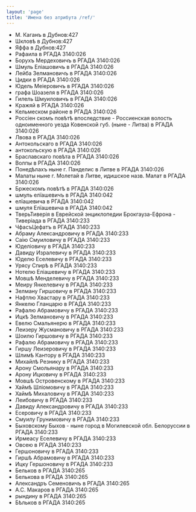 ```yaml
---
layout: 'page'
title: 'Имена без атрибута /ref/'
---
```


- М. Каганъ в Дубнов:427
- Шкловѣ в Дубнов:427
- Яффа в Дубнов:427
- Рафаила в РГАДА 3140:026
- Борухъ Мердеховичъ в РГАДА 3140:026
- Шмуль Еліашовичъ в РГАДА 3140:026
- Лейба Зелмановичъ в РГАДА 3140:026
- Цидки в РГАДА 3140:026
- Юдель Меіеровичъ в РГАДА 3140:026
- графа Шоазеля в РГАДА 3140:026
- Гилель Шмуиловичъ в РГАДА 3140:026
- Кражяй в РГАДА 3140:026
- Кельмеском
          районе в РГАДА 3140:026
- Россіен  скомъ повѣтѣ впоследствие - Россиенская волость одноименного уезда Ковенской губ. (ныне -
          Литва) в РГАДА 3140:026
- Лвова в РГАДА 3140:026
- Антокольскаго в РГАДА 3140:026
- антокольскую в РГАДА 3140:026
- Браславскаго повѣта в РГАДА 3140:026
- Волпы в РГАДА 3140:026
- Понедѣлахъ ныне г. Панделис в Литве  в РГАДА 3140:026
- Малаты ныне г. Молетай в Литве, идишское назв.
          Малат в РГАДА 3140:026
- Бржескомъ повѣтѣ в РГАДА 3140:026
- шмуль елїашевичъ в РГАДА 3140:042
- елїашевича в РГАДА 3140:042
- шмуля Елїашевича в РГАДА 3140:042
- ТверьТиверія в Еврейской энциклопедии
      Брокгауза-Ефрона - Тиверіада в РГАДА 3140:233
- ЧфасъЦефатъ в РГАДА 3140:233
- Абраму Александровичу в РГАДА 3140:233
- Саію Смуиловичу в РГАДА 3140:233
- Юделіовичу в РГАДА 3140:233
- Давиду Изралевичу в РГАДА 3140:233
- Юделю Еселевичу в РГАДА 3140:233
- Урясу Спирѣ в РГАДА 3140:233
- Нотелю Еліашевичу в РГАДА 3140:233
- Мовшѣ Менделевичу в РГАДА 3140:233
- Меиру Янкелевичу в РГАДА 3140:233
- Зелману Гиршовичу в РГАДА 3140:233
- Нафтлю Хвастару в РГАДА 3140:233
- Янкелю Гланцарю в РГАДА 3140:233
- Рафалю Абрамовичу в РГАДА 3140:233
- Ицкѣ Зелмановичу в РГАДА 3140:233
- Евелю Смальянерю в РГАДА 3140:233
- Леизеру Жусмановичу в РГАДА 3140:233
- Шоилю Гиршовичу в РГАДА 3140:233
- Рафалю Абрамовичу в РГАДА 3140:233
- Гиршу Леизеровичу в РГАДА 3140:233
- Шлимѣ Кантору в РГАДА 3140:233
- Михайлѣ Резнику в РГАДА 3140:233
- Арону Смольянару в РГАДА 3140:233
- Арону Ицковичу в РГАДА 3140:233
- Мовшѣ Островенскому в РГАДА 3140:233
- Хаймѣ Шліомовичу в РГАДА 3140:233
- Хаймѣ Михаловичу в РГАДА 3140:233
- Леибовичу в РГАДА 3140:233
- Давиду Александровичу в РГАДА 3140:233
- Есеровичу в РГАДА 3140:233
- Смуилу Грунимовичу в РГАДА 3140:233
- Быховскому Быхов - ныне город в Могилевской обл. Белоруссии в РГАДА 3140:233
- Ирмеасу Еселевичу в РГАДА 3140:233
- Овсею в РГАДА 3140:233
- Гершоновичу в РГАДА 3140:233
- Гиршѣ Абрамовичу в РГАДА 3140:233
- Ицку Гершоновичу в РГАДА 3140:233
- Бельков в РГАДА 3140:265
- Белькова в РГАДА 3140:265
- Александръ Семеновичъ в РГАДА 3140:265
- А.С. Макаров в РГАДА 3140:265
- рындину в РГАДА 3140:265
- Бѣльков в РГАДА 3140:265
